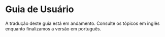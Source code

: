 # Guia de Usuário

A tradução deste guia está em andamento. Consulte os tópicos em inglês enquanto finalizamos a versão em português.

